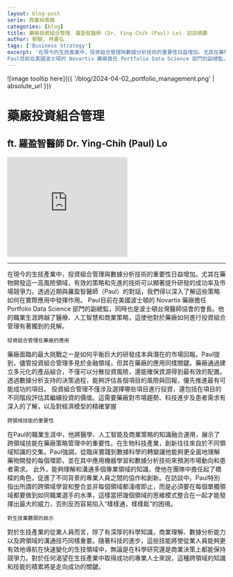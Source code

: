 ```yaml
---
layout: blog-post
serie: 商業與策略
categories: [blog]
title: 藥廠投資組合管理．羅盈智醫師 (Dr. Ying-Chih (Paul) Lo)．訪談摘要
author: 劉駿, 林書弘
tags: ['Business Strategy']
excerpt: '在現今的生技產業中，投資組合管理與數據分析技術的重要性日益增加。尤其在藥物開發這一高風險領域，有效的策略和先進的技術可以顯著提升研發的成功率及市場競爭力。透過近期與羅盈智醫師（Paul）的對話，我們得以深入了解這些策略如何在實際應用中發揮作用。
Paul目前在美國波士頓的 Novartis 藥廠擔任 Portfolio Data Science 部門的副總監，同時也是波士頓台灣醫師協會的會長。他的職業生涯跨越了醫療、人工智慧和商業策略，這使他對於藥廠如何進行投資組合管理有著獨到的見解。'
---
```


![image tooltip here]({{ '/blog/2024-04-02_portfolio_management.png' | absolute_url }})

# 藥廠投資組合管理
## ft. 羅盈智醫師 Dr. Ying-Chih (Paul) Lo
<iframe src="https://open.spotify.com/embed/episode/1hk704vrewXUBDWV3bGqsz?utm_source=generator" width="55%" height="230" frameborder="0" allowtransparency="true" allow="encrypted-media"></iframe>

---

在現今的生技產業中，投資組合管理與數據分析技術的重要性日益增加。尤其在藥物開發這一高風險領域，有效的策略和先進的技術可以顯著提升研發的成功率及市場競爭力。透過近期與羅盈智醫師（Paul）的對話，我們得以深入了解這些策略如何在實際應用中發揮作用。
Paul目前在美國波士頓的 Novartis 藥廠擔任 Portfolio Data Science 部門的副總監，同時也是波士頓台灣醫師協會的會長。他的職業生涯跨越了醫療、人工智慧和商業策略，這使他對於藥廠如何進行投資組合管理有著獨到的見解。

`投資組合管理在藥廠的應用`

藥廠面臨的最大挑戰之一是如何平衡巨大的研發成本與潛在的市場回報。Paul提到，儘管投資組合管理多見於金融領域，但其在藥廠的應用同樣關鍵。藥廠通過建立多元化的產品組合，不僅可以分散投資風險，還能確保資源得到最有效的配置。透過數據分析支持的決策過程，能夠評估各個項目的風險與回報，優先推進最有可能成功的項目。
投資組合管理不僅涉及選擇哪些項目進行投資，還包括在項目的不同階段評估其繼續投資的價值。這需要藥廠對市場趨勢、科技進步及患者需求有深入的了解，以及對經濟模型的精確掌握

`跨領域技能的重要性`

在Paul的職業生涯中，他將醫學、人工智能及商業策略的知識融合運用，展示了跨領域技能在藥廠策略管理中的重要性。在生物科技產業，創新往往來自於不同領域知識的交集。Paul強調，從臨床實踐到數據科學的轉變讓他能夠更全面地理解藥物開發的每個環節，並在其中應用機器學習和數據分析技術來預測市場動向和患者需求。
此外，能夠理解和溝通多個專業領域的知識，使他在團隊中擔任起了橋樑的角色，促進了不同背景的專業人員之間的協作和創新。在訪談中。Paul特別指出所謂的跨領域學習和整合並非每個領域都淺嚐即止，而是必須要在每個單獨領域都要做到如同職業選手的水準，這樣當把幾個領域的思維模式整合在一起才能發揮出最大的威力，否則反而容易陷入“樣樣通，樣樣鬆”的困境。

`對生技業聽眾的啟示`

對於生技產業的從業人員而言，除了有深厚的科學知識，商業理解、數據分析能力以及跨領域的溝通技巧同樣重要。隨著科技的進步，這些技能將使從業人員能夠更有效地導航在快速變化的生技領域中，無論是在科學研究還是商業決策上都能保持競爭力。對於任何渴望在生技產業中取得成功的專業人士來說，這種跨領域的知識和技能的積累將是走向成功的關鍵。


